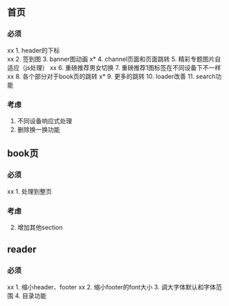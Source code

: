 ## 首页
### 必须
xx 1. header的下标  
xx 2. 签到图
 3. banner图动画
x* 4. channel页面和页面跳转
 5. 精彩专题图片自适应（js处理）
xx 6. 重磅推荐男女切换
 7. 重磅推荐1图标签在不同设备下不一样
xx 8. 各个部分对于book页的跳转
x* 9. 更多的跳转
 10. loader改善
 11. search功能
### 考虑
 1. 不同设备响应式处理
 2. 删除换一换功能
## book页
### 必须
xx 1. 处理到整页
### 考虑
 2. 增加其他section
## reader
### 必须
xx 1. 缩小header、footer 
xx 2. 缩小footer的font大小
 3. 调大字体默认和字体范围
 4. 目录功能
 
 
 
 
 
 
 
 
 
 
 
 
 
 
 
 
 
 
 
 
 
